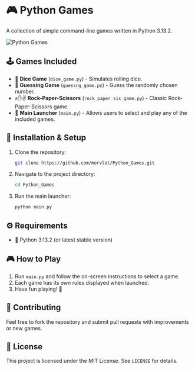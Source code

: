 # 🎮 Python Games

A collection of simple command-line games written in Python 3.13.2.

![Python Games](https://upload.wikimedia.org/wikipedia/commons/c/c3/Python-logo-notext.svg)

## 🕹️ Games Included

- 🎲 **Dice Game** (`dice_game.py`) - Simulates rolling dice.
- 🔢 **Guessing Game** (`guessng_game.py`) - Guess the randomly chosen number.
- ✊✋✌️ **Rock-Paper-Scissors** (`rock_paper_sis_game.py`) - Classic Rock-Paper-Scissors game.
- 🎯 **Main Launcher** (`main.py`) - Allows users to select and play any of the included games.

## 🚀 Installation & Setup

1. Clone the repository:
   ```sh
   git clone https://github.com/mervlot/Python_Games.git
   ```
2. Navigate to the project directory:
   ```sh
   cd Python_Games
   ```
3. Run the main launcher:
   ```sh
   python main.py
   ```

## ⚙️ Requirements

- 🐍 Python 3.13.2 (or latest stable version)

## 🎮 How to Play

1. Run `main.py` and follow the on-screen instructions to select a game.
2. Each game has its own rules displayed when launched.
3. Have fun playing! 🎉

## 🤝 Contributing

Feel free to fork the repository and submit pull requests with improvements or new games.

## 📜 License

This project is licensed under the MIT License. See `LICENSE` for details.
